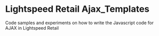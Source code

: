 # Lightspeed Retail Ajax_Templates

Code samples and experiments on how to write the Javascript code for AJAX in Lightspeed Retail 

